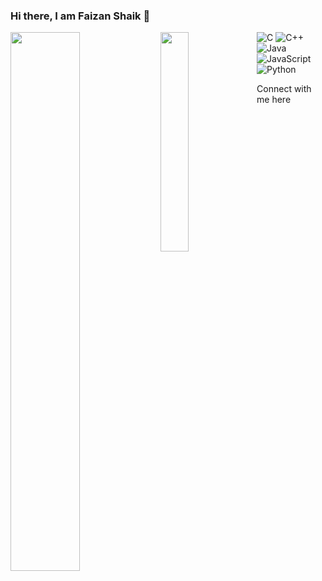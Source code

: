 ### Hi there, I am Faizan Shaik 👋
<img align="left" width="47%" src="https://github-readme-stats.vercel.app/api?username=fyzanshaik&show_icons=true&theme=radical" />
<img align="left" width="30%" src = "https://github-readme-stats.vercel.app/api/top-langs/?username=fyzanshaik&layout=compact)](https://github.com/fyzanshaik/github-readme-stats" />

![C](https://img.shields.io/badge/c-%2300599C.svg?style=for-the-badge&logo=c&logoColor=white)
![C++](https://img.shields.io/badge/c++-%2300599C.svg?style=for-the-badge&logo=c%2B%2B&logoColor=white)
![Java](https://img.shields.io/badge/java-%23ED8B00.svg?style=for-the-badge&logo=java&logoColor=white)
![JavaScript](https://img.shields.io/badge/javascript-%23323330.svg?style=for-the-badge&logo=javascript&logoColor=%23F7DF1E)
![Python](https://img.shields.io/badge/python-3670A0?style=for-the-badge&logo=python&logoColor=ffdd54)

Connect with me here
